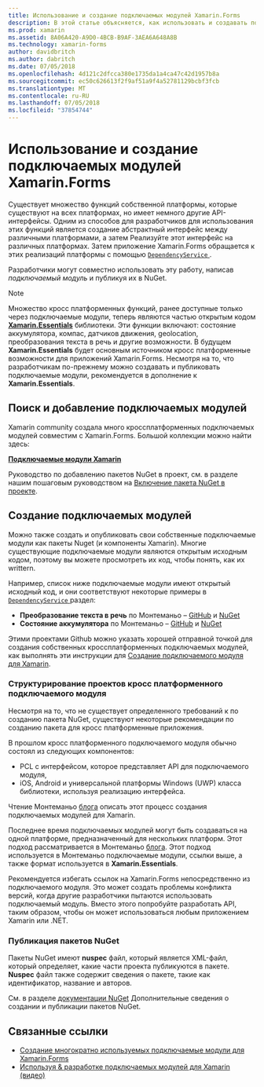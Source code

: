 ```yaml
---
title: Использование и создание подключаемых модулей Xamarin.Forms
description: В этой статье объясняется, как использовать и создавать подключаемые модули Xamarin.Forms. Подключаемые модули обычно используются для простого доступа к собственным возможностям платформы.
ms.prod: xamarin
ms.assetid: 8A06A420-A9D0-4BCB-B9AF-3AEA6A648A8B
ms.technology: xamarin-forms
author: davidbritch
ms.author: dabritch
ms.date: 07/05/2018
ms.openlocfilehash: 4d121c2dfcca380e1735da1a4ca47c42d1957b8a
ms.sourcegitcommit: ec50c626613f2f9af51a9f4a52781129bcbf3fcb
ms.translationtype: MT
ms.contentlocale: ru-RU
ms.lasthandoff: 07/05/2018
ms.locfileid: "37854744"
---
```

# <a name="consuming-and-creating-xamarinforms-plugins"></a>Использование и создание подключаемых модулей Xamarin.Forms

Существует множество функций собственной платформы, которые существуют на всех платформах, но имеет немного другие API-интерфейсы. Одним из способов для разработчиков для использования этих функций является создание абстрактный интерфейс между различными платформами, а затем Реализуйте этот интерфейс на различных платформах. Затем приложение Xamarin.Forms обращается к этих реализаций платформы с помощью [ `DependencyService` ](~/xamarin-forms/app-fundamentals/dependency-service/index.md).

Разработчики могут совместно использовать эту работу, написав _подключаемый модуль_ и публикуя их в NuGet.

> [!NOTE]
> Множество кросс платформенных функций, ранее доступные только через подключаемые модули, теперь являются частью открытым кодом **[Xamarin.Essentials](~/essentials/index.md)** библиотеки. Эти функции включают: состояние аккумулятора, компас, датчиков движения, geolocation, преобразования текста в речь и другие возможности. В будущем **Xamarin.Essentials** будет основным источником кросс платформенные возможности для приложений Xamarin.Forms. Несмотря на то, что разработчикам по-прежнему можно создавать и публиковать подключаемые модули, рекомендуется в дополнение к **Xamarin.Essentials**.

## <a name="finding-and-adding-plugins"></a>Поиск и добавление подключаемых модулей

Xamarin community создала много кроссплатформенных подключаемых модулей совместим с Xamarin.Forms. Большой коллекции можно найти здесь:

[**Подключаемые модули Xamarin**](https://github.com/xamarin/XamarinComponents)

Руководство по добавлению пакетов NuGet в проект, см. в разделе нашим пошаговым руководством на [Включение пакета NuGet в проекте](/visualstudio/mac/nuget-walkthrough/).

## <a name="creating-plugins"></a>Создание подключаемых модулей

Можно также создать и опубликовать свои собственные подключаемые модули как пакеты Nuget (и компоненты Xamarin). Многие существующие подключаемые модули являются открытым исходным кодом, поэтому вы можете просмотреть их код, чтобы понять, как их writtern.

Например, список ниже подключаемые модули имеют открытый исходный код, и они соответствуют некоторые примеры в [ `DependencyService` ](~/xamarin-forms/app-fundamentals/dependency-service/index.md) раздел:

- **Преобразование текста в речь** по Монтеманьо &ndash; [GitHub](https://github.com/jamesmontemagno/TextToSpeechPlugin) и [NuGet  ](https://www.nuget.org/packages/Xam.Plugins.TextToSpeech)
- **Состояние аккумулятора** по Монтеманьо &ndash; [GitHub](https://github.com/jamesmontemagno/BatteryPlugin) и [NuGet](https://www.nuget.org/packages/Xam.Plugin.Battery)

Этими проектами Github можно указать хорошей отправной точкой для создания собственных кроссплатформенных подключаемых модулей, как выполнять эти инструкции для [Создание подключаемого модуля для Xamarin](https://github.com/xamarin/XamarinComponents#create-a-plugin-for-xamarin).

### <a name="structuring-cross-platform-plugin-projects"></a>Структурирование проектов кросс платформенного подключаемого модуля

Несмотря на то, что не существует определенного требований к по созданию пакета NuGet, существуют некоторые рекомендации по созданию пакета для кросс платформенные приложения.

В прошлом кросс платформенного подключаемого модуля обычно состоял из следующих компонентов:

- PCL с интерфейсом, которое представляет API для подключаемого модуля,
- iOS, Android и универсальной платформы Windows (UWP) класса библиотеки, используя реализацию интерфейса.

Чтение Монтеманьо [блога](https://blog.xamarin.com/creating-reusable-plugins-for-xamarin-forms/) описать этот процесс создания подключаемых модулей для Xamarin.

Последнее время подключаемых модулей могут быть создаваться на одной платформе, предназначенный для нескольких платформ. Этот подход рассматривается в Монтеманьо [блога](https://montemagno.com/converting-xamarin-libraries-to-sdk-style-multi-targeted-projects/). Этот подход используется в Монтеманьо подключаемые модули, ссылки выше, а также формат используется в **Xamarin.Essentials**.

Рекомендуется избегать ссылок на Xamarin.Forms непосредственно из подключаемого модуля.
Это может создать проблемы конфликта версий, когда другие разработчики пытаются использовать подключаемый модуль. Вместо этого попробуйте разработать API, таким образом, чтобы он может использоваться любым приложением Xamarin или .NET.

### <a name="publishing-nuget-packages"></a>Публикация пакетов NuGet

Пакеты NuGet имеют **nuspec** файл, который является XML-файл, который определяет, какие части проекта публикуются в пакете. **Nuspec** файл также содержит сведения о пакете, такие как идентификатор, название и авторов.

См. в разделе [документации NuGet](/nuget/create-packages/creating-a-package.md) Дополнительные сведения о создании и публикации пакетов NuGet.

## <a name="related-links"></a>Связанные ссылки

- [Создание многократно используемых подключаемые модули для Xamarin.Forms](https://blog.xamarin.com/creating-reusable-plugins-for-xamarin-forms)
- [Используя & разработке подключаемых модулей для Xamarin (видео)](https://university.xamarin.com/guestlectures/using-developing-plugins-for-xamarin)
